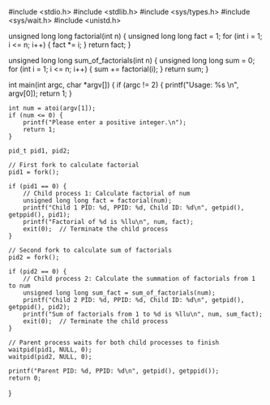 #include <stdio.h>
#include <stdlib.h>
#include <sys/types.h>
#include <sys/wait.h>
#include <unistd.h>

unsigned long long factorial(int n) {
    unsigned long long fact = 1;
    for (int i = 1; i <= n; i++) {
        fact *= i;
    }
    return fact;
}

unsigned long long sum_of_factorials(int n) {
    unsigned long long sum = 0;
    for (int i = 1; i <= n; i++) {
        sum += factorial(i);
    }
    return sum;
}

int main(int argc, char *argv[]) {
    if (argc != 2) {
        printf("Usage: %s <number>\n", argv[0]);
        return 1;
    }

    int num = atoi(argv[1]);
    if (num <= 0) {
        printf("Please enter a positive integer.\n");
        return 1;
    }

    pid_t pid1, pid2;
    
    // First fork to calculate factorial
    pid1 = fork();
    
    if (pid1 == 0) {
        // Child process 1: Calculate factorial of num
        unsigned long long fact = factorial(num);
        printf("Child 1 PID: %d, PPID: %d, Child ID: %d\n", getpid(), getppid(), pid1);
        printf("Factorial of %d is %llu\n", num, fact);
        exit(0);  // Terminate the child process
    }
    
    // Second fork to calculate sum of factorials
    pid2 = fork();

    if (pid2 == 0) {
        // Child process 2: Calculate the summation of factorials from 1 to num
        unsigned long long sum_fact = sum_of_factorials(num);
        printf("Child 2 PID: %d, PPID: %d, Child ID: %d\n", getpid(), getppid(), pid2);
        printf("Sum of factorials from 1 to %d is %llu\n", num, sum_fact);
        exit(0);  // Terminate the child process
    }

    // Parent process waits for both child processes to finish
    waitpid(pid1, NULL, 0);
    waitpid(pid2, NULL, 0);

    printf("Parent PID: %d, PPID: %d\n", getpid(), getppid());
    return 0;
}
